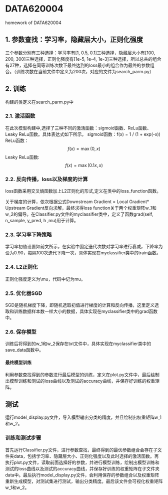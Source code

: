 # DATA620004
homework of DATA620004

## 1. 参数查找：学习率，隐藏层大小，正则化强度
三个参数分别有三种选择：学习率有[1, 0.5, 0.1]三种选择，隐藏层大小有[100, 200, 300]三种选择，正则化强度有[1e-5, 1e-4, 1e-3]三种选择，所以总共的组合有27种，选择在同等训练次数下最终达到的loss最小的组合作为最终的参数组合。（训练次数在当前文件中定义为200次，对应的文件为search_parm.py）

## 2. 训练

构建的类定义在search_parm.py中

### 2.1. 激活函数

在此次模型构建中,选择了三种不同的激活函数：sigmoid函数、ReLu函数、Leaky ReLu函数。具体表达式如下所示。
sigmoid函数：f(x) = 1 / (1 + exp(-x))
ReLu函数： $$f(x) = \max(0,x)$$
Leaky ReLu函数:  $$f(x) = \max(0.1x,x)$$
### 2.2. 反向传播，loss以及梯度的计算

loss函数采用交叉熵函数加上L2正则化的形式,定义在类中的loss_function函数。

关于梯度的计算，依次根据公式Downstream Gradient = Local Gradient*
Upstream Gradient反向求解，最终求得loss function关于两个权重矩阵w_1和w_2的偏导。在Classifier.py文件的myclassifier类中，定义了函数grad(self, n_sample, y_pred, h ,mu)用于计算。

### 2.3. 学习率下降策略

学习率初值设置如前文所示，在实验中固定迭代次数对学习率进行衰减，下降率为设为0.90，每隔100次迭代下降一次，具体实现在myclassifier类中的train函数。

### 2.4. L2正则化

正则化强度定义为\mu，代码中记为mu。

### 2.5.  优化器SGD

SGD是随机梯度下降，即随机选取初值进行梯度的计算和反向传播，这里定义选取和训练数据样本数一样大小的数据，具体实现在myclassifier类中的grad函数中。

### 2.6. 保存模型

训练后将得到的w_1和w_2保存在txt文件中，具体实现在myclassifier类中的save_data函数中。


#### 最终模型训练

利用参数查找得到的参数进行最后模型的训练，定义在plot.py文件中，最后绘制出模型训练和测试的loss曲线以及测试的accuracy曲线，并保存好训练的权重矩阵。



## 测试

运行model_display.py文件，导入模型输出分类的精度，并且绘制出权重矩阵w_1和w_2。





### 训练和测试步骤

首先运行Classifier.py文件，进行参数查找，最终得到的最优参数组合会存在子文件夹data，包括学习率、隐藏层大小、正则化强度以及此时选择的激活函数。再执行plot.py文件，读取前面选择好的参数，并进行模型训练，绘制出模型训练和测试的loss曲线以及测试的accuracy曲线，并保存好训练的权重矩阵在子文件夹data中。最后执行model_display.py文件，会利用保存的参数组合以及权重矩阵重新生成模型，对测试集进行测试，输出分类精度。最后该文件会可视化权重矩阵w_1和w_2。
